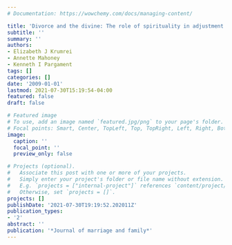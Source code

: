 ```yaml
---
# Documentation: https://wowchemy.com/docs/managing-content/

title: 'Divorce and the divine: The role of spirituality in adjustment to divorce'
subtitle: ''
summary: ''
authors:
- Elizabeth J Krumrei
- Annette Mahoney
- Kenneth I Pargament
tags: []
categories: []
date: '2009-01-01'
lastmod: 2021-07-30T15:19:54-04:00
featured: false
draft: false

# Featured image
# To use, add an image named `featured.jpg/png` to your page's folder.
# Focal points: Smart, Center, TopLeft, Top, TopRight, Left, Right, BottomLeft, Bottom, BottomRight.
image:
  caption: ''
  focal_point: ''
  preview_only: false

# Projects (optional).
#   Associate this post with one or more of your projects.
#   Simply enter your project's folder or file name without extension.
#   E.g. `projects = ["internal-project"]` references `content/project/deep-learning/index.md`.
#   Otherwise, set `projects = []`.
projects: []
publishDate: '2021-07-30T19:19:52.202011Z'
publication_types:
- '2'
abstract: ''
publication: '*Journal of marriage and family*'
---
```

